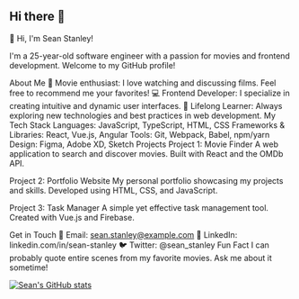 ## Hi there 👋

👋 Hi, I'm Sean Stanley!

I'm a 25-year-old software engineer with a passion for movies and frontend development. Welcome to my GitHub profile!

About Me
🎥 Movie enthusiast: I love watching and discussing films. Feel free to recommend me your favorites!
💻 Frontend Developer: I specialize in creating intuitive and dynamic user interfaces.
🌱 Lifelong Learner: Always exploring new technologies and best practices in web development.
My Tech Stack
Languages: JavaScript, TypeScript, HTML, CSS
Frameworks & Libraries: React, Vue.js, Angular
Tools: Git, Webpack, Babel, npm/yarn
Design: Figma, Adobe XD, Sketch
Projects
Project 1: Movie Finder
A web application to search and discover movies. Built with React and the OMDb API.

Project 2: Portfolio Website
My personal portfolio showcasing my projects and skills. Developed using HTML, CSS, and JavaScript.

Project 3: Task Manager
A simple yet effective task management tool. Created with Vue.js and Firebase.

Get in Touch
📧 Email: sean.stanley@example.com
💼 LinkedIn: linkedin.com/in/sean-stanley
🐦 Twitter: @sean_stanley
Fun Fact
I can probably quote entire scenes from my favorite movies. Ask me about it sometime!

[![Sean's GitHub stats](https://github-readme-stats.vercel.app/api?username=seanpstanley)](https://github.com/seanpstanley/github-readme-stats)

<!--
**seanpstanley/seanpstanley** is a ✨ _special_ ✨ repository because its `README.md` (this file) appears on your GitHub profile.

Here are some ideas to get you started:

- 🔭 I’m currently working on ...
- 🌱 I’m currently learning ...
- 👯 I’m looking to collaborate on ...
- 🤔 I’m looking for help with ...
- 💬 Ask me about ...
- 📫 How to reach me: ...
- 😄 Pronouns: ...
- ⚡ Fun fact: ...
-->
